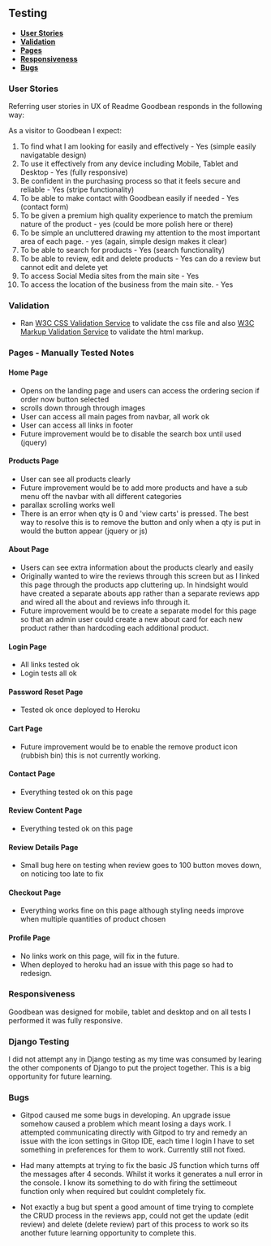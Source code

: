 ## Testing

- [**User Stories**](#user-stories)
- [**Validation**](#validation)
- [**Pages**](#pages)
- [**Responsiveness**](#responsiveness)
 - [**Bugs**](#bugs)


### User Stories

Referring user stories in UX of Readme Goodbean responds in the following way:


As a visitor to Goodbean I expect:
1. To find what I am looking for easily and effectively - Yes (simple easily navigatable design)
2. To use it effectively from any device including Mobile, Tablet and Desktop - Yes (fully responsive)
3. Be confident in the purchasing process so that it feels secure and reliable - Yes (stripe functionality)
4. To be able to make contact with Goodbean easily if needed - Yes (contact form)
5. To be given a premium high quality experience to match the premium nature of the product - yes (could be more polish here or there)
6. To be simple an uncluttered drawing my attention to the most important area of each page. - yes (again, simple design makes it clear)
7. To be able to search for products - Yes (search functionality)
8. To be able to review, edit and delete products - Yes can do a review but cannot edit and delete yet 
9. To access Social Media sites from the main site - Yes
10.  To access the location of the business from the main site. - Yes


### Validation

* Ran [W3C CSS Validation Service](https://jigsaw.w3.org/css-validator/) to validate the css file and also [W3C Markup Validation Service](https://validator.w3.org/) to validate the html markup.

### Pages - Manually Tested Notes

#### Home Page

- Opens on the landing page and users can access the ordering secion if order now button selected
- scrolls down through through images 
- User can access all main pages from navbar, all work ok
- User can access all links in footer
- Future improvement would be to disable the search box until used (jquery)


#### Products Page

- User can see all products clearly 
- Future improvement would be to add more products and have a sub menu off the navbar with all different categories
- parallax scrolling works well
- There is an error when qty is 0 and 'view carts' is pressed.  The best way to resolve this is to remove the button and only when a qty is put in would the button appear (jquery or js)

#### About Page

- Users can see extra information about the products clearly and easily
- Originally wanted to wire the reviews through this screen but as I linked this page through the products app cluttering up.  In hindsight would have created a separate abouts app rather than a separate reviews app and wired all the about and reviews info through it.
- Future improvement would be to create a separate model for this page so that an admin user could create a new about card for each new product rather than hardcoding each additional product.

#### Login Page

- All links tested ok
- Login tests all ok

#### Password Reset Page

- Tested ok once deployed to Heroku

#### Cart Page

- Future improvement would be to enable the remove product icon (rubbish bin) this is not currently working.

#### Contact Page

- Everything tested ok on this page

#### Review Content Page

- Everything tested ok on this page

#### Review Details Page

- Small bug here on testing when review goes to 100 button moves down, on noticing too late to fix

#### Checkout Page

- Everything works fine on this page although styling needs improve when multiple quantities of product chosen

#### Profile Page

- No links work on this page, will fix in the future.
- When deployed to heroku had an issue with this page so had to redesign.

### Responsiveness

Goodbean was designed for mobile, tablet and desktop and on all tests I performed it was fully responsive.

### Django Testing

I did not attempt any in Django testing as my time was consumed by learing the other components of Django to put the project together.  This is a big opportunity for future learning.


### Bugs

- Gitpod caused me some bugs in developing.  An upgrade issue somehow caused a problem which meant losing a days work.  I attempted communicating directly with Gitpod to try and remedy an issue with the icon settings in Gitop IDE, each time I login I have to set something in preferences for them to work.  Currently still not fixed.

- Had many attempts at trying to fix the basic JS function which turns off the messages after 4 seconds.  Whilst it works it generates a null error in the console.  I know its something to do with firing the settimeout function only when required but couldnt completely fix.

-  Not exactly a bug but spent a good amount of time trying to complete the CRUD process in the reviews app, could not get the update (edit review) and delete (delete review) part of this process to work so its another future learning opportunity to complete this.